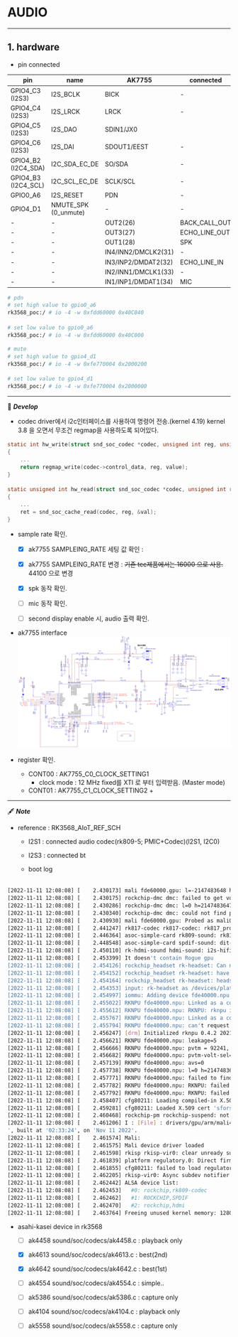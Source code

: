 # AUDIO

-----
## 1. hardware

 * pin connected

| **pin**             	| **name**             	| **AK7755**          	| **connected** 	|
|---------------------	|----------------------	|---------------------	|---------------	|
| GPIO4_C3 (I2S3)     	| I2S_BCLK             	| BICK                	| -             	|
| GPIO4_C4 (I2S3)     	| I2S_LRCK             	| LRCK                	| -             	|
| GPIO4_C5 (I2S3)     	| I2S_DAO              	| SDIN1/JX0           	|               	|
| GPIO4_C6 (I2S3)     	| I2S_DAI              	| SDOUT1/EEST         	| -             	|
| GPIO4_B2 (I2C4_SDA) 	| I2C_SDA_EC_DE        	| SO/SDA              	| -             	|
| GPIO4_B3 (I2C4_SCL) 	| I2C_SCL_EC_DE        	| SCLK/SCL            	| -             	|
| GPIO0_A6            	| I2S_RESET            	| PDN                 	| -             	|
| GPIO4_D1            	| NMUTE_SPK (0_unmute) 	| -                   	| -             	|
| -                   	| -                    	| OUT2(26)            	| BACK_CALL_OUT 	|
| -                   	| -                    	| OUT3(27)            	| ECHO_LINE_OUT 	|
| -                   	| -                    	| OUT1(28)            	| SPK           	|
| -                   	| -                    	| IN4/INN2/DMCLK2(31) 	| -             	|
| -                   	| -                    	| IN3/INP2/DMDAT2(32) 	| ECHO_LINE_IN  	|
| -                   	| -                    	| IN2/INN1/DMCLK1(33) 	| -             	|
| -                   	| -                    	| IN1/INP1/DMDAT1(34) 	| MIC           	|


```bash
# pdn
# set high value to gpio0_a6
rk3568_poc:/ # io -4 -w 0xfdd60000 0x40C040

# set low value to gpio0_a6
rk3568_poc:/ # io -4 -w 0xfdd60000 0x40C000
```

```bash
# mute
# set high value to gpio4_d1
rk3568_poc:/ # io -4 -w 0xfe770004 0x2000200

# set low value to gpio4_d1
rk3568_poc:/ # io -4 -w 0xfe770004 0x2000000
```



-----

🗿 ***Develop***

 * codec driver에서 i2c인터페이스를 사용하여 명령어 전송.(kernel 4.19)
 kernel 3.8 을 오면서 무조건 regmap을 사용하도록 되어있다. 

```c
static int hw_write(struct snd_soc_codec *codec, unsigned int reg, unsigned int value)
{
	...
	return regmap_write(codec->control_data, reg, value);
}

static unsigned int hw_read(struct snd_soc_codec *codec, unsigned int reg)
{
	...
	ret = snd_soc_cache_read(codec, reg, &val);
}
```

 * sample rate 확인.
   - [x] ak7755 SAMPLEING_RATE 세팅 값 확인 :
   - [x] ak7755 SAMPLEING_RATE 변경 : ~~기존 tcc제품에서는 16000 으로 사용.~~ 44100 으로 변경
   - [x] spk 동작 확인.
   - [ ] mic 동작 확인.
   - [ ] second display enable 시, audio 출력 확인.


 * ak7755 interface
	![](./images/AUDIO_01.png)



 * register 확인.
   - CONT00 : AK7755_C0_CLOCK_SETTING1
     + clock mode : 12 MHz fixed를 XTI 로 부터 입력받음. (Master mode) 
   - CONT01 : AK7755_C1_CLOCK_SETTING2
     + 


-----


🖋 ***Note***

 * reference : RK3568_AIoT_REF_SCH
   - I2S1 : connected audio codec(rk809-5; PMIC+Codec)(I2S1, I2C0)
   - I2S3 : connected bt

   - boot log
```bash

[2022-11-11 12:08:08] [    2.430173] mali fde60000.gpu: l=-2147483648 h=2147483647 hyst=0 l_limit=0 h_limit=0 h_table=0
[2022-11-11 12:08:08] [    2.430175] rockchip-dmc dmc: failed to get vop pn to msch rl
[2022-11-11 12:08:08] [    2.430286] rockchip-dmc dmc: l=0 h=2147483647 hyst=5000 l_limit=0 h_limit=0 h_table=0
[2022-11-11 12:08:08] [    2.430340] rockchip-dmc dmc: could not find power_model node
[2022-11-11 12:08:08] [    2.430930] mali fde60000.gpu: Probed as mali0
[2022-11-11 12:08:08] [    2.441247] rk817-codec rk817-codec: rk817_probe: chip_name:0x80, chip_ver:0x94
[2022-11-11 12:08:08] [    2.446364] asoc-simple-card rk809-sound: rk817-hifi <-> fe410000.i2s mapping ok
[2022-11-11 12:08:08] [    2.448548] asoc-simple-card spdif-sound: dit-hifi <-> fe460000.spdif mapping ok
[2022-11-11 12:08:08] [    2.450110] rk-hdmi-sound hdmi-sound: i2s-hifi <-> fe400000.i2s mapping ok
[2022-11-11 12:08:08] [    2.453399] It doesn't contain Rogue gpu
[2022-11-11 12:08:08] [    2.454126] rockchip_headset rk-headset: Can not read property hook_gpio
[2022-11-11 12:08:08] [    2.454152] rockchip_headset rk-headset: have not set adc chan
[2022-11-11 12:08:08] [    2.454164] rockchip_headset rk-headset: headset have no hook mode
[2022-11-11 12:08:08] [    2.454353] input: rk-headset as /devices/platform/rk-headset/input/input5
[2022-11-11 12:08:08] [    2.454997] iommu: Adding device fde40000.npu to group 0
[2022-11-11 12:08:08] [    2.455022] RKNPU fde40000.npu: Linked as a consumer to fde4b000.iommu
[2022-11-11 12:08:08] [    2.455612] RKNPU fde40000.npu: RKNPU: rknpu iommu is enabled, using iommu mode
[2022-11-11 12:08:08] [    2.455767] RKNPU fde40000.npu: Linked as a consumer to regulator.20
[2022-11-11 12:08:08] [    2.455794] RKNPU fde40000.npu: can't request region for resource [mem 0xfde40000-0xfde4ffff]
[2022-11-11 12:08:08] [    2.456247] [drm] Initialized rknpu 0.4.2 20210701 for fde40000.npu on minor 1
[2022-11-11 12:08:08] [    2.456621] RKNPU fde40000.npu: leakage=5
[2022-11-11 12:08:08] [    2.456666] RKNPU fde40000.npu: pvtm = 92241, form pvtm_value
[2022-11-11 12:08:08] [    2.456682] RKNPU fde40000.npu: pvtm-volt-sel=2
[2022-11-11 12:08:08] [    2.457139] RKNPU fde40000.npu: avs=0
[2022-11-11 12:08:08] [    2.457738] RKNPU fde40000.npu: l=0 h=2147483647 hyst=5000 l_limit=0 h_limit=0 h_table=0
[2022-11-11 12:08:08] [    2.457771] RKNPU fde40000.npu: failed to find power_model node
[2022-11-11 12:08:08] [    2.457782] RKNPU fde40000.npu: RKNPU: failed to initialize power model
[2022-11-11 12:08:08] [    2.457792] RKNPU fde40000.npu: RKNPU: failed to get dynamic-coefficient
[2022-11-11 12:08:08] [    2.458407] cfg80211: Loading compiled-in X.509 certificates for regulatory database
[2022-11-11 12:08:08] [    2.459281] cfg80211: Loaded X.509 cert 'sforshee: 00b28ddf47aef9cea7'
[2022-11-11 12:08:08] [    2.460468] rockchip-pm rockchip-suspend: not set pwm-regulator-config
[2022-11-11 12:08:08] [    2.461206] I : [File] : drivers/gpu/arm/mali400/mali/linux/mali_kernel_linux.c; [Line] : 417; [Func] : mali_module_init(); svn_rev_string_from_arm of this mali_ko is '', rk_ko_ver is '5
', built at '02:33:24', on 'Nov 11 2022'.
[2022-11-11 12:08:08] [    2.461574] Mali:
[2022-11-11 12:08:08] [    2.461575] Mali device driver loaded
[2022-11-11 12:08:08] [    2.461598] rkisp rkisp-vir0: clear unready subdev num: 2
[2022-11-11 12:08:08] [    2.461839] platform regulatory.0: Direct firmware load for regulatory.db failed with error -2
[2022-11-11 12:08:08] [    2.461855] cfg80211: failed to load regulatory.db
[2022-11-11 12:08:08] [    2.462205] rkisp-vir0: Async subdev notifier completed
[2022-11-11 12:08:08] [    2.462442] ALSA device list:
[2022-11-11 12:08:08] [    2.462453]   #0: rockchip,rk809-codec
[2022-11-11 12:08:08] [    2.462462]   #1: ROCKCHIP,SPDIF
[2022-11-11 12:08:08] [    2.462470]   #2: rockchip,hdmi
[2022-11-11 12:08:08] [    2.463764] Freeing unused kernel memory: 1280K

```

 * asahi-kasei device in rk3568
   - [ ] ak4458  sound/soc/codecs/ak4458.c : playback only
   - [x] ak4613  sound/soc/codecs/ak4613.c : best(2nd)
   - [x] ak4642  sound/soc/codecs/ak4642.c : best(1st)
   - [ ] ak4554  sound/soc/codecs/ak4554.c : simple..
   - [ ] ak5386  sound/soc/codecs/ak5386.c : capture only
   - [ ] ak4104  sound/soc/codecs/ak4104.c : playback only 
   - [ ] ak5558  sound/soc/codecs/ak5558.c : capture only


